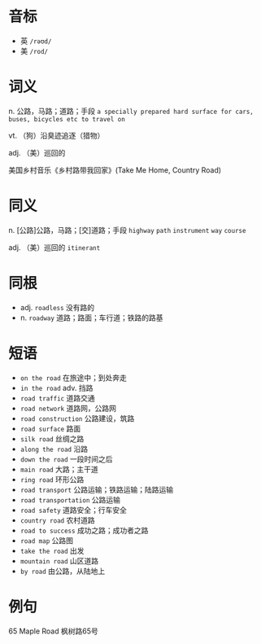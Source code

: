 # 音标

- 英 `/rəʊd/`
- 美 `/rod/`

# 词义

n. 公路，马路；道路；手段
`a specially prepared hard surface for cars, buses, bicycles etc to travel on`

vt. （狗）沿臭迹追逐（猎物）


adj. （美）巡回的




美国乡村音乐《乡村路带我回家》(Take Me Home, Country Road)

# 同义

n. [公路]公路，马路；[交]道路；手段
`highway` `path` `instrument` `way` `course`

adj. （美）巡回的
`itinerant`

# 同根

- adj. `roadless` 没有路的
- n. `roadway` 道路；路面；车行道；铁路的路基

# 短语

- `on the road` 在旅途中；到处奔走
- `in the road` adv. 挡路
- `road traffic` 道路交通
- `road network` 道路网，公路网
- `road construction` 公路建设，筑路
- `road surface` 路面
- `silk road` 丝绸之路
- `along the road` 沿路
- `down the road` 一段时间之后
- `main road` 大路；主干道
- `ring road` 环形公路
- `road transport` 公路运输；铁路运输；陆路运输
- `road transportation` 公路运输
- `road safety` 道路安全；行车安全
- `country road` 农村道路
- `road to success` 成功之路；成功者之路
- `road map` 公路图
- `take the road` 出发
- `mountain road` 山区道路
- `by road` 由公路，从陆地上

# 例句

65 Maple Road
枫树路65号


